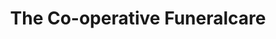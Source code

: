 ---
title: "The Co-operative Funeralcare"
url: /kings-lynn/the-co-operative-funeralcare/
shop: Bestattungen
---
